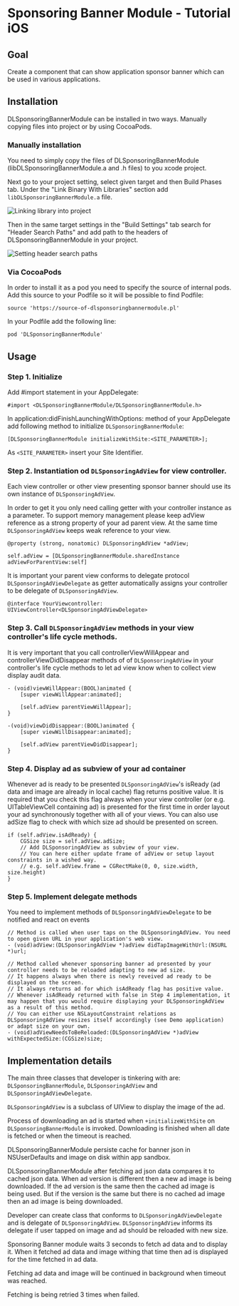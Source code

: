 # Sponsoring Banner Module - Tutorial iOS

## Goal
Create a component that can show application sponsor banner which can be used in various applications.

## Installation
DLSponsoringBannerModule can be installed in two ways. Manually copying files into project or by using CocoaPods.

### Manually installation
You need to simply copy the files of DLSponsoringBannerModule (libDLSponsoringBannerModule.a and .h files) to you xcode project.

Next go to your project setting, select given target and then Build Phases tab. Under the "Link Binary With Libraries" section add `libDLSponsoringBannerModule.a` file.

![Linking library into project](tutorial_resources/splash_screen_ios_linking_library.png)

Then in the same target settings in the "Build Settings" tab search for "Header Search Paths" and add path to the headers of DLSponsoringBannerModule in your project.

![Setting header search paths](tutorial_resources/splash_screen_ios_header_search_paths.png)

### Via CocoaPods
In order to install it as a pod you need to specify the source of internal pods. Add this source to your Podfile so it will be possible to find Podfile:

```
source 'https://source-of-dlsponsoringbannermodule.pl'
```

In your Podfile add the following line:
```
pod 'DLSponsoringBannerModule'
```

## Usage
### Step 1. Initialize
Add #import statement in your AppDelegate:
```
#import <DLSponsoringBannerModule/DLSponsoringBannerModule.h>
```

In application:didFinishLaunchingWithOptions: method of your AppDelegate add following method to initialize `DLSponsoringBannerModule`:
```
[DLSponsoringBannerModule initializeWithSite:<SITE_PARAMETER>];
```
As `<SITE_PARAMETER>` insert your Site Identifier.

### Step 2. Instantiation od `DLSponsoringAdView` for view controller.

Each view controller or other view presenting sponsor banner should use its own instance of `DLSponsoringAdView`. 

In order to get it you only need calling getter with your controller instance as a parameter. To support memory management please keep adView reference as a strong property of your ad parent view. At the same time `DLSponsoringAdView` keeps weak reference to your view.

```
@property (strong, nonatomic) DLSponsoringAdView *adView;

self.adView = [DLSponsoringBannerModule.sharedInstance adViewForParentView:self]
```

It is important your parent view conforms to delegate protocol `DLSponsoringAdViewDelegate` as getter automatically assigns your controller to be delegate of `DLSponsoringAdView`.

```
@interface YourViewcontroller: UIViewController<DLSponsoringAdViewDelegate>
```

### Step 3. Call `DLSponsoringAdView` methods in your view controller's life cycle methods.

It is very important that you call controllerViewWillAppear and controllerViewDidDisappear methods of of `DLSponsoringAdView` in your controller's life cycle methods to let ad view know when to collect view display audit data.

```
- (void)viewWillAppear:(BOOL)animated {
    [super viewWillAppear:animated];

    [self.adView parentViewWillAppear];
}

-(void)viewDidDisappear:(BOOL)animated {
    [super viewWillDisappear:animated];

    [self.adView parentViewDidDisappear];
}
```

### Step 4. Display ad as subview of your ad container 

Whenever ad is ready to be presented `DLSponsoringAdView`'s isReady (ad data and image are already in local cache) flag returns positive value. It is required that you check this flag always when your view controller (or e.g. UITableViewCell containing ad) is presented for the first time in order layout your ad synchronously together with all of your views. You can also use adSize flag to check with which size ad should be presented on screen.

```
if (self.adView.isAdReady) {
    CGSize size = self.adView.adSize;
    // Add DLSponsoringAdView as subview of your view.
    // You can here either update frame of adView or setup layout constraints in a wished way.
    // e.g. self.adView.frame = CGRectMake(0, 0, size.width, size.height)
}

```

### Step 5. Implement delegate methods
You need to implement methods of `DLSponsoringAdViewDelegate` to be notified and react on events

```
// Method is called when user taps on the DLSponsoringAdView. You need to open given URL in your application's web view.
- (void)adView:(DLSponsoringAdView *)adView didTapImageWithUrl:(NSURL *)url;
```

```
// Method called whenever sponsoring banner ad presented by your controller needs to be reloaded adapting to new ad size.
// It happens always when there is newly reveived ad ready to be displayed on the screen.
// It always returns ad for which isAdReady flag has positive value.
// Whenever isAdReady returned with false in Step 4 implementation, it may happen that you would require displaying your DLSponsoringAdView as a result of this method.
// You can either use NSLayoutConstraint relations as DLSponsoringAdView resizes itself accordingly (see Demo application) or adapt size on your own.
- (void)adViewNeedsToBeReloaded:(DLSponsoringAdView *)adView withExpectedSize:(CGSize)size;
```

## Implementation details

The main three classes that developer is tinkering with are: `DLSponsoringBannerModule`, `DLSponsoringAdView` and `DLSponsoringAdViewDelegate`.


`DLSponsoringAdView` is a subclass of UIView to display the image of the ad. 

Process of downloading an ad is started when `+initializeWithSite` on `DLSponsoringBannerModule` is invoked. Downloading is finished when all date is fetched or when the timeout is reached.

DLSponsoringBannerModule persiste cache for banner json in NSUserDefaults and image on disk within app sandbox.


DLSponsoringBannerModule after fetching ad json data compares it to cached json data. When ad version is different then a new ad image is being downloaded.
If the ad version is the same then the cached ad image is being used. But if the version is the same but there is no cached ad image then an ad image is being downloaded.


Developer can create class that conforms to `DLSponsoringAdViewDelegate` and is delegate of `DLSponsoringAdView`. `DLSponsoringAdView` informs its delegate if user tapped on image and ad should be reloaded with new size. 

Sponsoring Banner module waits 3 seconds to fetch ad data and to display it.
When it fetched ad data and image withing that time then ad is displayed for the time fetched in ad data.

Fetching ad data and image will be continued in background when timeout was reached.

Fetching is being retried 3 times when failed.
